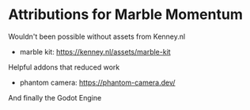 # Attributions for Marble Momentum

Wouldn't been possible without assets from Kenney.nl
 - marble kit: https://kenney.nl/assets/marble-kit

Helpful addons that reduced work
 - phantom camera: https://phantom-camera.dev/

And finally the Godot Engine
